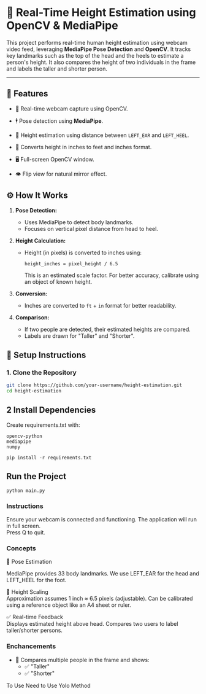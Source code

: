  # 📏 Real-Time Height Estimation using OpenCV & MediaPipe

This project performs real-time human height estimation using webcam video feed, leveraging **MediaPipe Pose Detection** and **OpenCV**. It tracks key landmarks such as the top of the head and the heels to estimate a person's height. It also compares the height of two individuals in the frame and labels the taller and shorter person.

---

## 🧠 Features

- 🎥 Real-time webcam capture using OpenCV.
- 🕴️ Pose detection using **MediaPipe**.
- 📐 Height estimation using distance between `LEFT_EAR` and `LEFT_HEEL`.
- 🔢 Converts height in inches to feet and inches format.
 
- 🖥️ Full-screen OpenCV window.
- 👁️ Flip view for natural mirror effect.


 

## ⚙️ How It Works

1. **Pose Detection:**
   - Uses MediaPipe to detect body landmarks.
   - Focuses on vertical pixel distance from head to heel.

2. **Height Calculation:**
   - Height (in pixels) is converted to inches using:
     ```
     height_inches = pixel_height / 6.5
     ```
     This is an estimated scale factor. For better accuracy, calibrate using an object of known height.

3. **Conversion:**
   - Inches are converted to `ft` + `in` format for better readability.

4. **Comparison:**
   - If two people are detected, their estimated heights are compared.
   - Labels are drawn for "Taller" and "Shorter".


 
## 🧪 Setup Instructions

### 1. Clone the Repository

```bash
git clone https://github.com/your-username/height-estimation.git
cd height-estimation

```

## 2 Install Dependencies
Create requirements.txt with:
```
opencv-python
mediapipe
numpy
```
```
pip install -r requirements.txt
```


## Run the Project
```
python main.py
```
### Instructions 

Ensure your webcam is connected and functioning. 
The application will run in full screen.    
Press Q to quit.  

###  Concepts  
📌 Pose Estimation    

MediaPipe provides 33 body landmarks.
We use LEFT_EAR for the head and LEFT_HEEL for the foot.

🧮 Height Scaling   
Approximation assumes 1 inch ≈ 6.5 pixels (adjustable).
Can be calibrated using a reference object like an A4 sheet or ruler.

✅ Real-time Feedback   
Displays estimated height above head.
Compares two users to label taller/shorter persons.


### Enchancements 
- 🤝 Compares multiple people in the frame and shows:
  - ✅ "Taller"
  - ✅ "Shorter"
    
To Use Need to Use Yolo Method 
